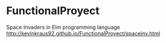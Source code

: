 # FunctionalProyect
Space Invaders in Elm programming language
http://kevinkraus92.github.io/FunctionalProyect/spaceinv.html
